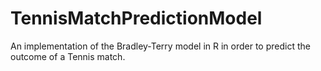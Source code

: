 # TennisMatchPredictionModel
An implementation of the Bradley-Terry model in R in order to predict the outcome of a Tennis match.
